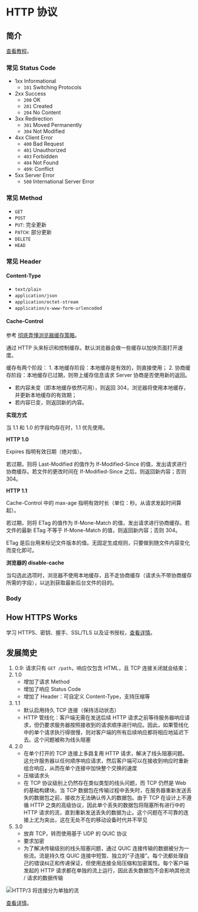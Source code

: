# HTTP 协议

## 简介

[查看教程](https://developer.mozilla.org/en-US/docs/Web/HTTP/Status)。

### 常见 Status Code

* 1xx Informational
  * `101` Switching Protocols
* 2xx Success
  * `200` OK
  * `201` Created
  * `204` No Content
* 3xx Redirection
  * `301` Moved Permanently
  * `304` Not Modified
* 4xx Client Error
  * `400` Bad Request
  * `401` Unauthorized
  * `403` Forbidden
  * `404` Not Found
  * `409`: Conflict
* 5xx Server Error
  * `500` International Server Error

### 常见 Method

* `GET`
* `POST`
* `PUT`: 完全更新
* `PATCH`: 部分更新
* `DELETE`
* `HEAD`

### 常见 Header

#### Content-Type

* `text/plain`
* `application/json`
* `application/octet-stream`
* `application/x-www-form-urlencoded`

#### Cache-Control

参考 [彻底弄懂浏览器缓存策略](https://mp.weixin.qq.com/s/Ui7Q9k4faiD5mv_LfB4Rrw)。

通过 HTTP 头来标识和控制缓存。默认浏览器会做一些缓存以加快页面打开速度。

缓存有两个阶段： 1. 本地缓存阶段：本地缓存是有效的，则直接使用； 2. 协商缓存阶段：本地缓存已过期，则带上缓存信息请求 Server 协商是否使用新的返回。

* 若内容未变（即本地缓存依然可用），则返回 304，浏览器将使用本地缓存，并更新本地缓存的有效期；
* 若内容已变，则返回新的内容。

**实现方式**

当 1.1 和 1.0 的字段均存在时，1.1 优先使用。

**HTTP 1.0**

Expires 指明有效日期（绝对值）。

若过期，则将 Last-Modified 的值作为 If-Modified-Since 的值，发出请求进行协商缓存。若文件的更改时间在 If-Modified-Since 之后，则返回新内容；否则 304。

**HTTP 1.1**

Cache-Control 中的 max-age 指明有效时长（单位：秒。从请求发起时间算起）。

若过期，则将 ETag 的值作为 If-Mone-Match 的值，发出请求进行协商缓存。若文件的最新 ETag 不等于 If-Mone-Match 的值，则返回新内容；否则 304。

ETag 是后台用来标记文件版本的值。无固定生成规则，只要做到随文件内容变化而变化即可。

**浏览器的 disable-cache**

当勾选此选项时，浏览器不使用本地缓存，且不走协商缓存（请求头不带协商缓存所需的字段），以达到获取最新后台文件的目的。

### Body

## How HTTPS Works

学习 HTTPS、密钥、握手、SSL/TLS 以及证书授权，[查看详情](https://howhttps.works)。

## 发展简史

1. 0.9: 请求只有 `GET /path`，响应仅包含 HTML，且 TCP 连接关闭就会结束；
2. 1.0
   * 增加了请求 Method
   * 增加了响应 Status Code
   * 增加了 Header：可自定义 Content-Type，支持压缩等
3. 1.1
   * 默认启用持久 TCP 连接（保持活动状态）
   * HTTP 管线化：客户端无需在发送后续 HTTP 请求之前等待服务器响应请求，但仍要求服务器按照接收到的请求顺序进行响应。因此，如果管线化中的单个请求执行得很慢，则对客户端的所有后续响应都将相应地延迟下去。这个问题被称为线头阻塞
4. 2.0
   * 在单个打开的 TCP 连接上多路复用 HTTP 请求，解决了线头阻塞问题。这允许服务器以任何顺序响应请求，然后客户端可以在接收到响应时重新组合响应，从而在单个连接中加快整个交换的速度
   * 压缩请求头
   * 在 TCP 协议级别上仍然存在类似类型的线头问题，而 TCP 仍然是 Web 的基础构建块。当 TCP 数据包在传输过程中丢失时，在服务器重新发送丢失的数据包之前，接收方无法确认传入的数据包。由于 TCP 在设计上不遵循 HTTP 之类的高级协议，因此单个丢失的数据包将阻塞所有进行中的 HTTP 请求的流，直到重新发送丢失的数据为止。这个问题在不可靠的连接上尤为突出，这在无处不在的移动设备时代并不罕见
5. 3.0
   * 放弃 TCP，转而使用基于 UDP 的 QUIC 协议
   * 要求加密
   * 为了解决传输级别的线头阻塞问题，通过 QUIC 连接传输的数据被分为一些流。流是持久性 QUIC 连接中短暂、独立的“子连接”。每个流都处理自己的错误纠正和传递保证，但使用连接全局压缩和加密属性。每个客户端发起的 HTTP 请求都在单独的流上运行，因此丢失数据包不会影响其他流 / 请求的数据传输

![HTTP/3 &#x5C06;&#x8FDE;&#x63A5;&#x5206;&#x4E3A;&#x5355;&#x72EC;&#x7684;&#x6D41;](https://mmbiz.qpic.cn/mmbiz_png/FE4VibF0SjfMiaBh3uaBmRzeH2NyvDH9u3y5nTt52DzgDOqDCvnbuIDBnr29dVDpxed6bndBcwFSibNDaFF1Vkg5w/640?wx_fmt=png&tp=webp&wxfrom=5&wx_lazy=1&wx_co=1)

[查看详情](https://mp.weixin.qq.com/s/E5RwKvHcDdzHS77lpb9wvw)。
